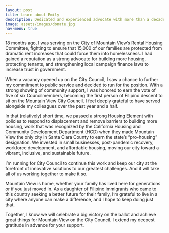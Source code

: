 ```yaml
---
layout: post
title: Learn about Emily
description: Dedicated and experienced advocate with more than a decade of engagement in our community
image: assets/images/donate.jpg
nav-menu: true
---
```


18 months ago, I was serving on the City of Mountain View’s Rental Housing Committee, fighting to ensure that 15,000 of our families are protected from dramatic rent increases that could force them into homelessness. I had gained a reputation as a strong advocate for building more housing, protecting tenants, and strengthening local campaign finance laws to increase trust in government.  
  
When a vacancy opened up on the City Council, I saw a chance to further my commitment to public service and decided to run for the position. With a strong showing of community support, I was honored to earn the vote of five of six Councilmembers, becoming the first person of Filipino descent to sit on the Mountain View City Council. I feel deeply grateful to have served alongside my colleagues over the past year and a half.  
  
In that (relatively) short time, we passed a strong Housing Element with policies to respond to displacement and remove barriers to building more housing, work that was recognized by the California Housing and Community Development Department (HCD) when they made Mountain View the only city in Santa Clara County to earn the state’s “pro-housing” designation. We invested in small businesses, post-pandemic recovery, workforce development, and affordable housing, moving our city toward a vibrant, inclusive, and sustainable future.  
  
I’m running for City Council to continue this work and keep our city at the forefront of innovative solutions to our greatest challenges. And it will take all of us working together to make it so.  
  
Mountain View is home, whether your family has lived here for generations or if you just moved in. As a daughter of Filipino immigrants who came to this country seeking a better future for their family, I’m grateful to live in a city where anyone can make a difference, and I hope to keep doing just that.  
  
Together, I know we will celebrate a big victory on the ballot and achieve great things for Mountain View on the City Council. I extend my deepest gratitude in advance for your support.  